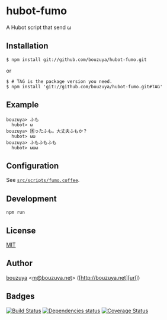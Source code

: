 # hubot-fumo

A Hubot script that send ω

## Installation

    $ npm install git://github.com/bouzuya/hubot-fumo.git

or

    $ # TAG is the package version you need.
    $ npm install 'git://github.com/bouzuya/hubot-fumo.git#TAG'

## Example

    bouzuya> ふも
      hubot> ω
    bouzuya> 困ったふも。大丈夫ふもか？
      hubot> ωω
    bouzuya> ふもふもふも
      hubot> ωωω

## Configuration

See [`src/scripts/fumo.coffee`](src/scripts/fumo.coffee).

## Development

`npm run`

## License

[MIT](LICENSE)

## Author

[bouzuya][user] &lt;[m@bouzuya.net][mail]&gt; ([http://bouzuya.net][url])

## Badges

[![Build Status][travis-badge]][travis]
[![Dependencies status][david-dm-badge]][david-dm]
[![Coverage Status][coveralls-badge]][coveralls]

[travis]: https://travis-ci.org/bouzuya/hubot-fumo
[travis-badge]: https://travis-ci.org/bouzuya/hubot-fumo.svg?branch=master
[david-dm]: https://david-dm.org/bouzuya/hubot-fumo
[david-dm-badge]: https://david-dm.org/bouzuya/hubot-fumo.png
[coveralls]: https://coveralls.io/r/bouzuya/hubot-fumo
[coveralls-badge]: https://img.shields.io/coveralls/bouzuya/hubot-fumo.svg
[user]: https://github.com/bouzuya
[mail]: mailto:m@bouzuya.net
[url]: http://bouzuya.net
